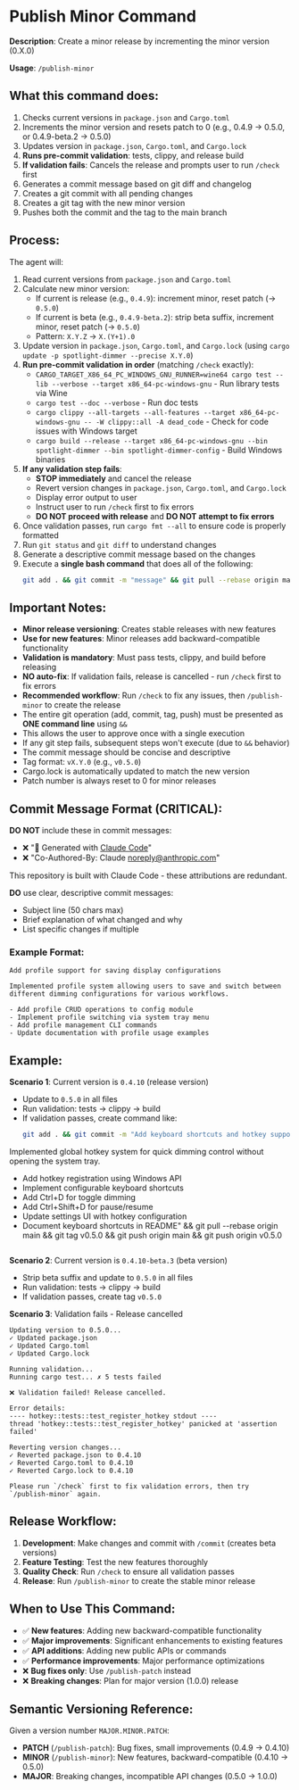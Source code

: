 # Publish Minor Command

**Description**: Create a minor release by incrementing the minor version (0.X.0)

**Usage**: `/publish-minor`

## What this command does:

1. Checks current versions in `package.json` and `Cargo.toml`
2. Increments the minor version and resets patch to 0 (e.g., 0.4.9 → 0.5.0, or 0.4.9-beta.2 → 0.5.0)
3. Updates version in `package.json`, `Cargo.toml`, and `Cargo.lock`
4. **Runs pre-commit validation**: tests, clippy, and release build
5. **If validation fails**: Cancels the release and prompts user to run `/check` first
6. Generates a commit message based on git diff and changelog
7. Creates a git commit with all pending changes
8. Creates a git tag with the new minor version
9. Pushes both the commit and the tag to the main branch

## Process:

The agent will:
1. Read current versions from `package.json` and `Cargo.toml`
2. Calculate new minor version:
   - If current is release (e.g., `0.4.9`): increment minor, reset patch (→ `0.5.0`)
   - If current is beta (e.g., `0.4.9-beta.2`): strip beta suffix, increment minor, reset patch (→ `0.5.0`)
   - Pattern: `X.Y.Z` → `X.(Y+1).0`
3. Update version in `package.json`, `Cargo.toml`, and `Cargo.lock` (using `cargo update -p spotlight-dimmer --precise X.Y.0`)
4. **Run pre-commit validation in order** (matching `/check` exactly):
   - `CARGO_TARGET_X86_64_PC_WINDOWS_GNU_RUNNER=wine64 cargo test --lib --verbose --target x86_64-pc-windows-gnu` - Run library tests via Wine
   - `cargo test --doc --verbose` - Run doc tests
   - `cargo clippy --all-targets --all-features --target x86_64-pc-windows-gnu -- -W clippy::all -A dead_code` - Check for code issues with Windows target
   - `cargo build --release --target x86_64-pc-windows-gnu --bin spotlight-dimmer --bin spotlight-dimmer-config` - Build Windows binaries
5. **If any validation step fails**:
   - **STOP immediately** and cancel the release
   - Revert version changes in `package.json`, `Cargo.toml`, and `Cargo.lock`
   - Display error output to user
   - Instruct user to run `/check` first to fix errors
   - **DO NOT proceed with release** and **DO NOT attempt to fix errors**
6. Once validation passes, run `cargo fmt --all` to ensure code is properly formatted
7. Run `git status` and `git diff` to understand changes
8. Generate a descriptive commit message based on the changes
9. Execute a **single bash command** that does all of the following:
   ```bash
   git add . && git commit -m "message" && git pull --rebase origin main && git tag vX.Y.0 && git push origin main && git push origin vX.Y.0
   ```

## Important Notes:

- **Minor release versioning**: Creates stable releases with new features
- **Use for new features**: Minor releases add backward-compatible functionality
- **Validation is mandatory**: Must pass tests, clippy, and build before releasing
- **NO auto-fix**: If validation fails, release is cancelled - run `/check` first to fix errors
- **Recommended workflow**: Run `/check` to fix any issues, then `/publish-minor` to create the release
- The entire git operation (add, commit, tag, push) must be presented as **ONE command line** using `&&`
- This allows the user to approve once with a single execution
- If any git step fails, subsequent steps won't execute (due to `&&` behavior)
- The commit message should be concise and descriptive
- Tag format: `vX.Y.0` (e.g., `v0.5.0`)
- Cargo.lock is automatically updated to match the new version
- Patch number is always reset to 0 for minor releases

## Commit Message Format (CRITICAL):

**DO NOT** include these in commit messages:
- ❌ "🤖 Generated with [Claude Code](https://claude.com/claude-code)"
- ❌ "Co-Authored-By: Claude <noreply@anthropic.com>"

This repository is built with Claude Code - these attributions are redundant.

**DO** use clear, descriptive commit messages:
- Subject line (50 chars max)
- Brief explanation of what changed and why
- List specific changes if multiple

### Example Format:
```
Add profile support for saving display configurations

Implemented profile system allowing users to save and switch between different dimming configurations for various workflows.

- Add profile CRUD operations to config module
- Implement profile switching via system tray menu
- Add profile management CLI commands
- Update documentation with profile usage examples
```

## Example:

**Scenario 1**: Current version is `0.4.10` (release version)
- Update to `0.5.0` in all files
- Run validation: tests → clippy → build
- If validation passes, create command like:
  ```bash
  git add . && git commit -m "Add keyboard shortcuts and hotkey support

Implemented global hotkey system for quick dimming control without opening the system tray.

- Add hotkey registration using Windows API
- Implement configurable keyboard shortcuts
- Add Ctrl+D for toggle dimming
- Add Ctrl+Shift+D for pause/resume
- Update settings UI with hotkey configuration
- Document keyboard shortcuts in README" && git pull --rebase origin main && git tag v0.5.0 && git push origin main && git push origin v0.5.0
  ```

**Scenario 2**: Current version is `0.4.10-beta.3` (beta version)
- Strip beta suffix and update to `0.5.0` in all files
- Run validation: tests → clippy → build
- If validation passes, create tag `v0.5.0`

**Scenario 3**: Validation fails - Release cancelled
```
Updating version to 0.5.0...
✓ Updated package.json
✓ Updated Cargo.toml
✓ Updated Cargo.lock

Running validation...
Running cargo test... ✗ 5 tests failed

❌ Validation failed! Release cancelled.

Error details:
---- hotkey::tests::test_register_hotkey stdout ----
thread 'hotkey::tests::test_register_hotkey' panicked at 'assertion failed'

Reverting version changes...
✓ Reverted package.json to 0.4.10
✓ Reverted Cargo.toml to 0.4.10
✓ Reverted Cargo.lock to 0.4.10

Please run `/check` first to fix validation errors, then try `/publish-minor` again.
```

## Release Workflow:

1. **Development**: Make changes and commit with `/commit` (creates beta versions)
2. **Feature Testing**: Test the new features thoroughly
3. **Quality Check**: Run `/check` to ensure all validation passes
4. **Release**: Run `/publish-minor` to create the stable minor release

## When to Use This Command:

- ✅ **New features**: Adding new backward-compatible functionality
- ✅ **Major improvements**: Significant enhancements to existing features
- ✅ **API additions**: Adding new public APIs or commands
- ✅ **Performance improvements**: Major performance optimizations
- ❌ **Bug fixes only**: Use `/publish-patch` instead
- ❌ **Breaking changes**: Plan for major version (1.0.0) release

## Semantic Versioning Reference:

Given a version number `MAJOR.MINOR.PATCH`:

- **PATCH** (`/publish-patch`): Bug fixes, small improvements (0.4.9 → 0.4.10)
- **MINOR** (`/publish-minor`): New features, backward-compatible (0.4.10 → 0.5.0)
- **MAJOR**: Breaking changes, incompatible API changes (0.5.0 → 1.0.0)

